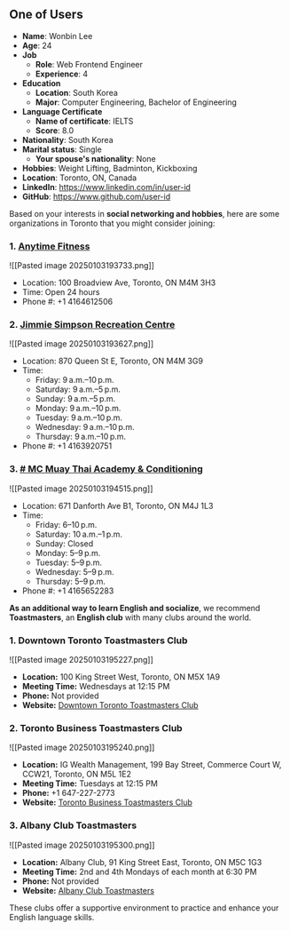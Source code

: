 ## One of Users
- **Name**: Wonbin Lee
- **Age**: 24
- **Job**
	- **Role**: Web Frontend Engineer
	- **Experience**: 4
- **Education**
	- **Location**: South Korea
	- **Major**: Computer Engineering, Bachelor of Engineering
- **Language Certificate**
	- **Name of certificate**: IELTS
	- **Score**: 8.0
- **Nationality**: South Korea
- **Marital status**: Single
	- **Your spouse's nationality**: None
- **Hobbies**: Weight Lifting, Badminton, Kickboxing
- **Location**: Toronto, ON, Canada
- **LinkedIn**: https://www.linkedin.com/in/user-id
- **GitHub**: https://www.github.com/user-id

Based on your interests in **social networking and hobbies**, here are some organizations in Toronto that you might consider joining:

### 1. [Anytime Fitness](https://www.google.com/maps/place/Anytime+Fitness/@43.6587607,-79.3620484,15z/data=!3m1!5s0x89d4cb14fe03fab9:0x5086c577a9d26236!4m10!1m2!2m1!1sfitness+in+Toronto!3m6!1s0x89d4cb36bfd59705:0x495c919ba030965a!8m2!3d43.6582696!4d-79.3497691!15sChJmaXRuZXNzIGluIFRvcm9udG9aFCISZml0bmVzcyBpbiB0b3JvbnRvkgEDZ3lt4AEA!16s%2Fg%2F11khd15pnj?entry=ttu&g_ep=EgoyMDI0MTIxMS4wIKXMDSoASAFQAw%3D%3D)
![[Pasted image 20250103193733.png]]
- Location: 100 Broadview Ave, Toronto, ON M4M 3H3
- Time: Open 24 hours
- Phone #: +1 4164612506

### 2. [Jimmie Simpson Recreation Centre](https://www.google.com/maps/place/Jimmie+Simpson+Recreation+Centre/@43.6603323,-79.3501887,17z/data=!3m1!4b1!4m6!3m5!1s0x89d4cb71b79dd4d3:0x9f3280a77fc7a3c!8m2!3d43.6603285!4d-79.3453178!16s%2Fg%2F1tcvk29z?entry=ttu&g_ep=EgoyMDI0MTIxMS4wIKXMDSoASAFQAw%3D%3D)
![[Pasted image 20250103193627.png]]
- Location: 870 Queen St E, Toronto, ON M4M 3G9
- Time: 
	- Friday: 9 a.m.–10 p.m.
	- Saturday: 9 a.m.–5 p.m.
	- Sunday: 9 a.m.–5 p.m.
	- Monday: 9 a.m.–10 p.m.
	- Tuesday: 9 a.m.–10 p.m.
	- Wednesday: 9 a.m.–10 p.m.
	- Thursday: 9 a.m.–10 p.m.
- Phone #: +1 4163920751

### 3. [# MC Muay Thai Academy & Conditioning](https://www.google.com/maps/place/MC+Muay+Thai+Academy+%26+Conditioning/@43.6749021,-79.3723418,14z/data=!4m9!1m2!2m1!1skickboxing+in+toronto!3m5!1s0x89d4cf0abe7084e1:0x9b7e31ce1d2fcd9e!8m2!3d43.6788986!4d-79.3443561!15sChVraWNrYm94aW5nIGluIHRvcm9udG9aFyIVa2lja2JveGluZyBpbiB0b3JvbnRvkgETbWFydGlhbF9hcnRzX3NjaG9vbOABAA?entry=ttu&g_ep=EgoyMDI0MTIxMS4wIKXMDSoASAFQAw%3D%3D)
![[Pasted image 20250103194515.png]]
- Location: 671 Danforth Ave B1, Toronto, ON M4J 1L3
- Time: 
	- Friday: 6–10 p.m.
	- Saturday: 10 a.m.–1 p.m.
	- Sunday: Closed
	- Monday: 5–9 p.m.
	- Tuesday: 5–9 p.m.
	- Wednesday: 5–9 p.m.
	- Thursday: 5–9 p.m.
- Phone #: +1 4165652283

**As an additional way to learn English and socialize**, we recommend **Toastmasters**, an **English club** with many clubs around the world.

### **1. Downtown Toronto Toastmasters Club**
![[Pasted image 20250103195227.png]]
- **Location:** 100 King Street West, Toronto, ON M5X 1A9
- **Meeting Time:** Wednesdays at 12:15 PM
- **Phone:** Not provided
- **Website:** [Downtown Toronto Toastmasters Club](https://www.toastmasters.org/Find-a-Club/00001744-00001744)

### **2. Toronto Business Toastmasters Club**
![[Pasted image 20250103195240.png]]
- **Location:** IG Wealth Management, 199 Bay Street, Commerce Court W, CCW21, Toronto, ON M5L 1E2
- **Meeting Time:** Tuesdays at 12:15 PM
- **Phone:** +1 647-227-2773
- **Website:** [Toronto Business Toastmasters Club](https://www.toastmasters.org/Find-a-Club/00003568-00003568)

### **3. Albany Club Toastmasters**
![[Pasted image 20250103195300.png]]
- **Location:** Albany Club, 91 King Street East, Toronto, ON M5C 1G3
- **Meeting Time:** 2nd and 4th Mondays of each month at 6:30 PM
- **Phone:** Not provided
- **Website:** [Albany Club Toastmasters](https://www.toastmasters.org/Find-a-Club/05170939-05170939)

These clubs offer a supportive environment to practice and enhance your English language skills.